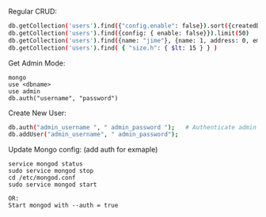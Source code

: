 Regular CRUD: 
```bash
db.getCollection('users').find({"config.enable": false}).sort({createdDate:1})
db.getCollection('users').find({config: { enable: false}}).limit(50)
db.getCollection('users').find({name: "jime"}, {name: 1, address: 0, email: 1})  # projection response
db.getCollection('users').find( { "size.h": { $lt: 15 } } )

```
Get Admin Mode: 
```
mongo
use <dbname>
use admin
db.auth("username", "password")
```
Create New User: 
```bash
db.auth("admin_username ", " admin_password ");   # Authenticate admin user
db.addUser("admin_username", " admin_password"); 
```

Update Mongo config: (add auth for exmaple)
```
service mongod status
sudo service mongod stop
cd /etc/mongod.conf
sudo service mongod start

OR:
Start mongod with --auth = true
```
